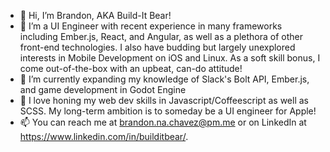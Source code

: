 - 👋 Hi, I’m Brandon, AKA Build-It Bear! 
- 👀 I’m a UI Engineer with recent experience in many frameworks including Ember.js, React, and Angular, as well as a plethora of other front-end technologies. I also have budding but largely unexplored interests in Mobile Development on iOS and Linux. As a soft skill bonus, I come out-of-the-box with an upbeat, can-do attitude!
- 🌱 I’m currently expanding my knowledge of Slack's Bolt API, Ember.js, and game development in Godot Engine
- 💞️ I love honing my web dev skills in Javascript/Coffeescript as well as SCSS. My long-term ambition is to someday be a UI engineer for Apple!
- 📫 You can reach me at brandon.na.chavez@pm.me or on LinkedIn at https://www.linkedin.com/in/builditbear/.

